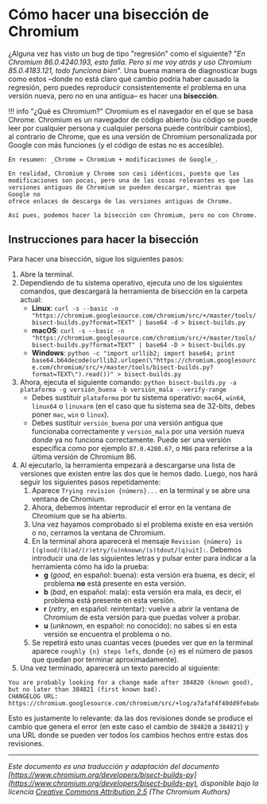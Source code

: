 # Cómo hacer una bisección de Chromium

¿Alguna vez has visto un bug de tipo "regresión" como el siguiente? "_En
Chromium 86.0.4240.193, esto falla. Pero si me voy atrás y uso Chromium
85.0.4183.121, todo funciona bien_". Una buena manera de diagnosticar bugs
como estos –donde no está claro qué cambio podría haber causado la regresión,
pero puedes reproducir consistentemente el problema en una versión nueva,
pero no en una antigua– es hacer una **bisección**.

!!! info "¿Qué es Chromium?"
    Chromium es el navegador en el que se basa Chrome. Chromium es un navegador
    de código abierto (su código se puede leer por cualquier persona y cualquier
    persona puede contribuir cambios), al contrario de Chrome, que es una
    versión de Chromium personalizada por Google con más funciones (y el código
    de estas no es accesible).

    En resumen: _Chrome = Chromium + modificaciones de Google_.

    En realidad, Chromium y Chrome son casi idénticos, puesto que las
    modificaciones son pocas, pero una de las cosas relevantes es que las
    versiones antiguas de Chromium se pueden descargar, mientras que Google no
    ofrece enlaces de descarga de las versiones antiguas de Chrome.

    Así pues, podemos hacer la bisección con Chromium, pero no con Chrome.

## Instrucciones para hacer la bisección

Para hacer una bisección, sigue los siguientes pasos:

1. Abre la terminal.
2. Dependiendo de tu sistema operativo, ejecuta uno de los siguientes
   comandos, que descargará la herramienta de bisección en la carpeta actual:
    - **Linux**: `curl -s --basic -n "https://chromium.googlesource.com/chromium/src/+/master/tools/bisect-builds.py?format=TEXT" | base64 -d > bisect-builds.py`
    - **macOS**: `curl -s --basic -n "https://chromium.googlesource.com/chromium/src/+/master/tools/bisect-builds.py?format=TEXT" | base64 -D > bisect-builds.py`
    - **Windows**: `python -c "import urllib2; import base64; print base64.b64decode(urllib2.urlopen(\"https://chromium.googlesource.com/chromium/src/+/master/tools/bisect-builds.py?format=TEXT\").read())" > bisect-builds.py`
3. Ahora, ejecuta el siguiente comando:
   `python bisect-builds.py -a plataforma -g versión_buena -b versión_mala
   --verify-range`
    - Debes sustituir `plataforma` por tu sistema operativo: `mac64`, `win64`,
      `linux64` o `linuxarm` (en el caso que tu sistema sea de 32-bits, debes
      poner `mac`, `win` o `linux`).
    - Debes sustituir `versión_buena` por una versión antigua que funcionaba
      correctamente y `versión_mala` por una versión nueva donde ya no funciona
      correctamente. Puede ser una versión específica como por ejemplo
      `87.0.4280.67`, o `M86` para referirse a la última versión de Chromium 86.
4. Al ejecutarlo, la herramienta empezará a descargarse una lista de versiones
   que existen entre las dos que le hemos dado. Luego, nos hará seguir los
   siguientes pasos repetidamente:
     1. Aparece `Trying revision {número}...` en la terminal y se abre una
        ventana de Chromium.
     2. Ahora, debemos intentar reproducir el error en la ventana de Chromium
        que se ha abierto.
     3. Una vez hayamos comprobado si el problema existe en esa versión o no,
        cerramos la ventana de Chromium.
     4. En la terminal ahora aparecerá el mensaje `Revision {número} is
        [(g)ood/(b)ad/(r)etry/(u)nknown/(s)tdout/(q)uit]:`. Debemos introducir
        una de las siguientes letras y pulsar enter para indicar a la
        herramienta cómo ha ido la prueba:
         - **g** (_good_, en español: buena): esta versión era buena, es decir,
           el problema **no** está presente en esta versión.
         - **b** (_bad_, en español: mala): esta versión era mala, es decir, el
           problema está presente en esta versión.
         - **r** (_retry_, en español: reintentar): vuelve a abrir la ventana de
           Chromium de esta versión para que puedas volver a probar.
         - **u** (_unknown_, en español: no conocido): no sabes si en esta
           versión se encuentra el problema o no.
      5. Se repetirá esto unas cuantas veces (puedes ver que en la
         terminal aparece `roughly {n} steps lefs`, donde `{n}` es el número
         de pasos que quedan por terminar aproximadamente).
5. Una vez terminado, aparecerá un texto parecido al siguiente:

```
You are probably looking for a change made after 384820 (known good), but no later than 384821 (first known bad).
CHANGELOG URL:
https://chromium.googlesource.com/chromium/src/+log/a7afaf4f40dd9febabd6a0ebcfa1fdc9e1a890ea..f217f60c51bed92efd5cba86860a7a9909148c61
```

Esto es justamente lo relevante: da las dos revisiones donde se produce el
cambio que genera el error (en este caso el cambio de `384820` a `384821`) y una
URL donde se pueden ver todos los cambios hechos entre estas dos revisiones.

---

_Este documento es una traducción y adaptación del documento [https://www.chromium.org/developers/bisect-builds-py](https://www.chromium.org/developers/bisect-builds-py), disponible bajo la licencia [Creative Commons Attribution 2.5](https://creativecommons.org/licenses/by/2.5/) (The Chromium Authors)_
